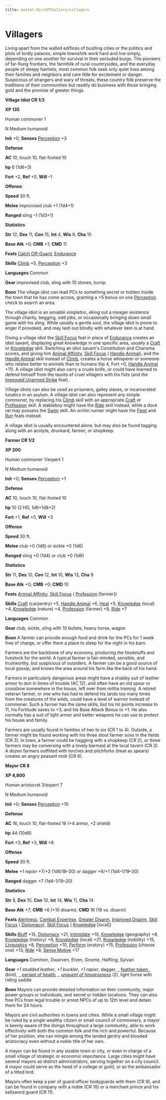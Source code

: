 ```yaml
---
title: master_dir/nPCGallery/villagers
---
```

# Villagers

Living apart from the walled edifices of bustling cities or the politics and plots of lordly palaces, simple townsfolk work hard and live simply, depending on one another for survival in their secluded burgs. The pioneers of far-flung frontiers, the farmfolk of rural countrysides, and the everyday people of sleepy hamlets, most common folk seek only quiet lives among their families and neighbors and care little for excitement or danger. Suspicious of strangers and wary of threats, these country folk preserve the traditions of their communities but readily do business with those bringing gold and the promise of greater things.

**Village Idiot CR 1/3**

**XP 135**

Human commoner 1

N Medium humanoid

**Init** +0; **Senses** [Perception](../../skill_dir/perception#_perception) +3

**Defense**

**AC** 10, touch 10, flat-footed 10

**hp** 6 (1d6+3)

**Fort** +2, **Ref** +0, **Will** –1

**Offense**

**Speed** 30 ft.

**Melee** improvised club +1 (1d4+1)

**Ranged** sling –1 (1d3+1)

**Statistics**

**Str** 12, **Dex** 11, **Con** 15, **Int** 4, **Wis** 9, **Cha** 10

**Base Atk** +0; **CMB** +1; **CMD** 11

**Feats** [Catch Off-Guard](../../feats#_catch-off-guard), [Endurance](../../feats#_endurance)

**Skills** [Climb](../../skill_dir/climb#_climb) +5, [Perception](../../skill_dir/perception#_perception) +3

**Languages** Common

**Gear** improvised club, sling with 10 stones, turnip

**Boon** The village idiot can lead PCs to something secret or hidden inside the town that he has come across, granting a +5 bonus on one [Perception](../../skill_dir/perception#_perception) check to search an area.

The village idiot is an amiable simpleton, eking out a meager existence through charity, begging, odd jobs, or occasionally bringing down small game with his sling. While usually a gentle soul, the village idiot is prone to anger if provoked, and may lash out blindly with whatever item is at hand.

Giving a village idiot the [Skill Focus](../../feats#_skill-focus) feat in place of [Endurance](../../feats#_endurance) creates an idiot savant, displaying great knowledge in one specific area, usually a [Craft](../../skill_dir/craft#_craft) or [Knowledge](../../skill_dir/knowledge#_knowledge) skill. Switching an idiot savant's Constitution and Charisma scores, and giving him [Animal Affinity](../../feats#_animal-affinity), [Skill Focus](../../feats#_skill-focus) ( [Handle Animal](../../skill_dir/handleAnimal#_handle-animal)), and the [Handle Animal](../../skill_dir/handleAnimal#_handle-animal) skill instead of [Climb](../../skill_dir/climb#_climb), creates a horse whisperer or someone who relates better to animals than to humans (hp 4, Fort +0, [Handle Animal](../../skill_dir/handleAnimal#_handle-animal) +11). A village idiot might also carry a crude knife, or could have learned to defend himself from the taunts of cruel villagers with his fists (and the [Improved Unarmed Strike](../../feats#_improved-unarmed-strike) feat).

Village idiots can also be used as prisoners, galley slaves, or incarcerated lunatics in an asylum. A village idiot can also represent any simple commoner, by replacing his [Climb](../../skill_dir/climb#_climb) skill with an appropriate [Craft](../../skill_dir/craft#_craft) or [Profession](../../skill_dir/profession#_profession) skill. A stableboy might have the [Ride](../../skill_dir/ride#_ride) skill instead, while a dock rat may possess the [Swim](../../skill_dir/swim#_swim) skill. An urchin runner might have the [Fleet](../../feats#_fleet) and [Run](../../feats#_run) feats instead.

A village idiot is usually encountered alone, but may also be found tagging along with an acolyte, drunkard, farmer, or shopkeep.

**Farmer CR 1/2**

**XP 200**

Human commoner 1/expert 1

N Medium humanoid

**Init** +0; **Senses** [Perception](../../skill_dir/perception#_perception) +1

**Defense**

**AC** 10, touch 10, flat-footed 10

**hp** 10 (2 HD, 1d6+1d8+2)

**Fort** +1, **Ref** +0, **Will** +3

**Offense**

**Speed** 30 ft.

**Melee** club +0 (1d6) or sickle +0 (1d6)

**Ranged** sling +0 (1d4) or club +0 (1d6)

**Statistics**

**Str** 11, **Dex** 10, **Con** 12, **Int** 10, **Wis** 13, **Cha** 9

**Base Atk** +0; **CMB** +0; **CMD** 10

**Feats** [Animal Affinity](../../feats#_animal-affinity), [Skill Focus](../../feats#_skill-focus) ( [Profession](../../skill_dir/profession#_profession) [farmer])

**Skills** [Craft](../../skill_dir/craft#_craft) (carpentry) +5, [Handle Animal](../../skill_dir/handleAnimal#_handle-animal) +6, [Heal](../../skill_dir/heal#_heal) +5, [Knowledge](../../skill_dir/knowledge#_knowledge) (local) +4, [Knowledge](../../skill_dir/knowledge#_knowledge) (nature) +4, [Profession](../../skill_dir/profession#_profession) (farmer) +9, [Ride](../../skill_dir/ride#_ride) +7

**Languages** Common

**Gear** club, sickle, sling with 10 bullets, heavy horse, wagon

**Boon** A farmer can provide enough food and drink for the PCs for 1 week free of charge, or offer them a place to sleep for the night in his barn.

Farmers are the backbone of any economy, producing the foodstuffs and livestock for the world. A typical farmer is fair-minded, sensible, and trustworthy, but suspicious of outsiders. A farmer can be a good source of local gossip, and knows the area around his farm like the back of his hand.

Farmers in particularly dangerous areas might have a shabby suit of leather armor to don in times of trouble (AC 12), and often have an old spear or crossbow somewhere in the house, left over from militia training. A retired veteran farmer, or one who has had to defend his lands too many times from the creatures of the wilds, could have a level of warrior instead of commoner. Such a farmer has the same skills, but his hit points increase to 11, his Fortitude saves to +3, and his Base Attack Bonus to +1. He also normally has a suit of light armor and better weapons he can use to protect his house and family.

Farmers are usually found in families of two to six (CR 1 to 4). Outside, a farmer might be found working with his three stout farmer sons in the fields (CR 3). In town, a farmer could be haggling with a shopkeep (CR 2), or three farmers may be conversing with a lovely barmaid at the local tavern (CR 3). A dozen farmers outfitted with torches and pitchforks (treat as spears) creates an angry peasant mob (CR 6).

**Mayor CR 8**

**XP 4,800**

Human aristocrat 3/expert 7

N Medium humanoid

**Init** +0; **Senses** [Perception](../../skill_dir/perception#_perception) +10

**Defense**

**AC** 16, touch 10, flat-footed 16 (+4 armor, +2 shield)

**hp** 44 (10d8)

**Fort** +3, **Ref** +3, **Will** +8

**Offense**

**Speed** 30 ft.

**Melee** _+1 rapier_ +7/+2 (1d6/18–20) or dagger +6/+1 (1d4–1/19–20)

**Ranged** dagger +7 (1d4–1/19–20)

**Statistics**

**Str** 8, **Dex** 10, **Con** 10, **Int** 14, **Wis** 11, **Cha** 14

**Base Atk** +7; **CMB** +6 (+10 disarm); **CMD** 16 (18 vs. disarm)

**Feats** [Alertness](../../feats#_alertness), [Combat Expertise](../../feats#_combat-expertise), [Greater Disarm](../../feats#_greater-disarm), [Improved Disarm](../../feats#_improved-disarm), [Skill Focus](../../feats#_skill-focus) ( [Diplomacy](../../skill_dir/diplomacy#_diplomacy)), [Skill Focus](../../feats#_skill-focus) ( [Knowledge](../../skill_dir/knowledge#_knowledge) [local])

**Skills** [Bluff](../../skill_dir/bluff#_bluff) +15, [Diplomacy](../../skill_dir/diplomacy#_diplomacy) +21, [Intimidate](../../skill_dir/intimidate#_intimidate) +10, [Knowledge](../../skill_dir/knowledge#_knowledge) (geography) +8, [Knowledge](../../skill_dir/knowledge#_knowledge) (history) +8, [Knowledge](../../skill_dir/knowledge#_knowledge) (local) +21, [Knowledge](../../skill_dir/knowledge#_knowledge) (nobility) +15, [Linguistics](../../skill_dir/linguistics#_linguistics) +8, [Perception](../../skill_dir/perception#_perception) +10, [Perform](../../skill_dir/perform#_perform) (oratory) +15, [Profession](../../skill_dir/profession#_profession) (choose one) +13, [Ride](../../skill_dir/ride#_ride) +8, [Sense Motive](../../skill_dir/senseMotive#_sense-motive) +17

**Languages** Common, Dwarven, Elven, Gnome, Halfling, Sylvan

**Gear** _+1 studded leather_, _+1 buckler_, _+1 rapier_, dagger, _ [feather token](../../magicItem_dir/wondrousItems#_feather-token)_ (bird), _ [periapt of health](../../magicItem_dir/wondrousItems#_periapt-of-health)_, _ [unguent of timelessness](../../magicItem_dir/wondrousItems#_unguent-of-timelessness)_ (2), light horse with riding saddle

**Boon** Mayors can provide detailed information on their community, major power groups or individuals, and secret or hidden locations. They can also free PCs from legal trouble or arrest NPCs of up to 12th level and detain them for 24 hours.

Mayors are civil authorities in towns and cities. While a small village might be ruled by a single wealthy citizen or small council of commoners, a mayor is keenly aware of the doings throughout a large community, able to work effectively with both the common folk and the rich and powerful. Because of her position, she can mingle among the landed gentry and blooded aristocracy even without a noble title of her own.

A mayor can be found in any sizable town or city, or even in charge of a small village of strategic or economic importance. Large cities might have several mayors as district administrators, serving together on a city council. A mayor could serve as the head of a college or guild, or as the ambassador of a titled lord.

Mayors often keep a pair of guard officer bodyguards with them (CR 9), and can be found in company with a noble (CR 10) or a merchant prince and his sellsword guard (CR 11).

